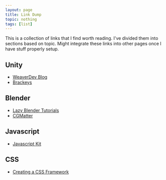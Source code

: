 ```yaml
---
layout: page
title: Link Dump
topic: nothing
tags: [list]
---
```


This is a collection of links that I find worth reading. I've divided them into sections based on topic. Might integrate these links into other pages once I have stuff properly setup.

Unity
---

  * [WeaverDev Blog](https://www.weaverdev.io/)
  * [Brackeys](https://www.youtube.com/channel/UCYbK_tjZ2OrIZFBvU6CCMiA)

Blender
---
  * [Lazy Blender Tutorials](https://www.youtube.com/channel/UCbmxZRQk-X0p-TOxd6PEYJA)
  * [CGMatter](https://www.youtube.com/channel/UCy1f4m64dwCwk8CBZ_vHfPg)

Javascript
---

  * [Javascript Kit](http://www.javascriptkit.com/)

CSS
---

  * [Creating a CSS Framework](https://www.codementor.io/ismail16smakosh23/my-short-journey-building-unnamed-my-own-css-framework-csqi9o679)
